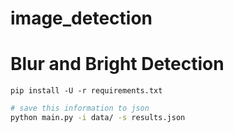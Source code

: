 # image_detection
# Blur and Bright Detection


```
pip install -U -r requirements.txt
```

```bash
# save this information to json
python main.py -i data/ -s results.json

